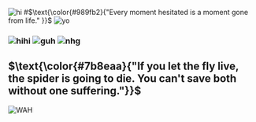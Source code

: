 ![hi](https://files.catbox.moe/xx40ly.png) 
#$\text{\color{#989fb2}{"Every moment hesitated is a moment gone from life." }}$ ![yo](https://files.catbox.moe/jlbkbn.gif)
### ![hihi](https://graphic.neocities.org/tumblr_lq2uurJ8pQ1qg9aa7.gif) ![guh](https://i.imgur.com/RTrrlV1.png) ![nhg](https://graphic.neocities.org/Rose_11.gif)
## $\text{\color{#7b8eaa}{"If you let the fly live, the spider is going to die. You can't save both without one suffering."}}$
![WAH](https://graphic.neocities.org/tumblr_o0gs5nuYjC1tfhjhgo9_250.gif)

